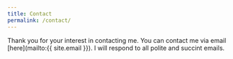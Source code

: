 ```yaml
---
title: Contact
permalink: /contact/
---
```


Thank you for your interest in contacting me. You can contact me via email [here](mailto:{{ site.email }}).
I will respond to all polite and succint emails.
